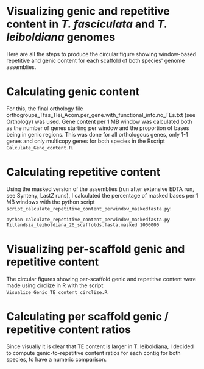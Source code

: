 # Visualizing genic and repetitive content in *T. fasciculata* and *T. leiboldiana* genomes

Here are all the steps to produce the circular figure showing window-based repetitive and genic content for each scaffold of both species' genome assemblies.

# Calculating genic content

For this, the final orthology file orthogroups_Tfas_Tlei_Acom.per_gene.with_functional_info.no_TEs.txt (see Orthology) was used. Gene content per 1 MB window was calculated both as the number of genes starting per window and the proportion of bases being in genic regions. This was done for all orthologous genes, only 1-1 genes and only multicopy genes for both species in the Rscript `Calculate_Gene_content.R`.

# Calculating repetitive content

Using the masked version of the assemblies (run after extensive EDTA run, see Synteny, LastZ runs), I calculated the percentage of masked bases per 1 MB windows with the python script `script_calculate_repetitive_content_perwindow_maskedfasta.py`:

    python calculate_repetitive_content_perwindow_maskedfasta.py Tillandsia_leiboldiana_26_scaffolds.fasta.masked 1000000

# Visualizing per-scaffold genic and repetitive content

The circular figures showing per-scaffold genic and repetitive content were made using circlize in R with the script `Visualize_Genic_TE_content_circlize.R`.

# Calculating per scaffold genic / repetitive content ratios

Since visually it is clear that TE content is larger in T. leiboldiana, I decided to compute genic-to-repetitive content ratios for each contig for both species, to have a numeric comparison.
